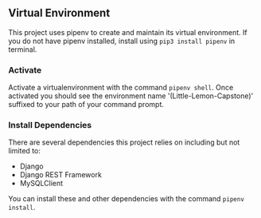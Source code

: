 ## Virtual Environment
This project uses pipenv to create and maintain its virtual environment. If you do not have pipenv installed, install using ```pip3 install pipenv``` in terminal. 

### Activate
Activate a virtualenvironment with the command ```pipenv shell```. Once activated you should see the environment name '(Little-Lemon-Capstone)' suffixed to your path of your command prompt.

### Install Dependencies
There are several dependencies this project relies on including but not limited to:
- Django
- Django REST Framework
- MySQLClient

You can install these and other dependencies with the command ```pipenv install```.